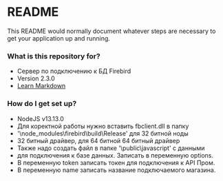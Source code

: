 # README #

This README would normally document whatever steps are necessary to get your application up and running.

### What is this repository for? ###

* Сервер по подключению к БД Firebird
* Version 2.3.0
* [Learn Markdown](https://bitbucket.org/tutorials/markdowndemo)

### How do I get set up? ###

* NodeJS v13.13.0
* Для коректной работы нужно вставить fbclient.dll в папку
* '\node_modules\firebird\build\Release' для 32 битной ноды
* 32 битный драйвер, для 64 битной 64 битный драйвер
* Также надо создать файл в папке '\public\javascript' c данными
* для подключения к базе данных. Записать в переменную options.
* В переменную token записать токен для подключения к API Пром.
* В переменную name записать название подключаемого магазина.
